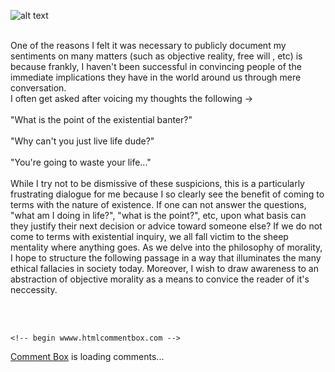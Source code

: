 ![alt text](https://theCaseFor.github.io/morality2.jpeg)

<html>
  <body>
    <p><br>One of the reasons I felt it was necessary to publicly document my sentiments on many matters (such as objective reality, free will , etc) is because frankly, I haven't been successful in convincing people of the immediate implications they have in the world around us through mere conversation.<br>I often get asked after voicing my thoughts the following -> <br><br>"What is the point of the existential banter?"<br><br>"Why can't you just live life dude?"<br><br>"You're going to waste your life..."<br><br> While I try not to be dismissive of these suspicions, this is a particularly frustrating dialogue for me because I so clearly see the benefit of coming to terms with the nature of existence. If one can not answer the questions, "what am I doing in life?", "what is the point?", etc, upon what basis can they justify their next decision or advice toward someone else? If we do not come to terms with existential inquiry, we all fall victim to the sheep mentality where anything goes. As we delve into the philosophy of morality, I hope to structure the following passage in a way that illuminates the many ethical fallacies in society today. Moreover, I wish to draw awareness to an abstraction of objective morality as a means to convice the reader of it's neccessity. 
    </p>
        <br><br>
      <!-- Insert these scripts at the bottom of the HTML, but before you use any Firebase services -->

    <!-- begin wwww.htmlcommentbox.com -->
 <div id="HCB_comment_box"><a href="http://www.htmlcommentbox.com">Comment Box</a> is loading comments...</div>
 <link rel="stylesheet" type="text/css" href="https://www.htmlcommentbox.com/static/skins/bootstrap/twitter-bootstrap.css?v=0" />
 <script type="text/javascript" id="hcb"> /*<!--*/ if(!window.hcb_user){hcb_user={};} (function(){var s=document.createElement("script"), l=hcb_user.PAGE || (""+window.location).replace(/'/g,"%27"), h="https://www.htmlcommentbox.com";s.setAttribute("type","text/javascript");s.setAttribute("src", h+"/jread?page="+encodeURIComponent(l).replace("+","%2B")+"&mod=%241%24wq1rdBcg%2474Xi6S4kGidvwL8ZB4hSD."+"&opts=16862&num=10&ts=1577810820501");if (typeof s!="undefined") document.getElementsByTagName("head")[0].appendChild(s);})(); /*-->*/ </script>
<!-- end www.htmlcommentbox.com -->


  </body>
</html>

